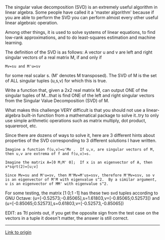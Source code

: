 The singular value decomposition (SVD) is an extremely useful algorithm in linear algebra.  Some people have called it 
a 'master algorithm' because if you are able to perform the SVD you can perform almost every other useful linear algebraic operation.

Among other things, it is used to solve systems of linear equations, to find low-rank approximations, and to do least-squares estimation and machine learning.

The definition of the SVD is as follows: 
A vector u and v are left and right singular vectors of a real matrix M, if and only if 

    Mv=su and M'u=sv 

for some real scalar s. (M' denotes M transposed).  The SVD of M is the set of ALL singular tuples (u,s,v) for which this is true.

Write a function that, given a 2x2 real matrix M, can output ONE of the singular tuples of M...that is find ONE of the left and right singular vectors from the Singular Value Decomposition (SVD) of M.  

What makes this challenge VERY difficult is that you should not use a linear-algebra built-in function from a mathematical package to solve it..try to only use simple arithmetic operations such as matrix multiply, dot product,
squareroot, etc.

Since there are dozens of ways to solve it, here are 3 different hints about properties of the SVD corresponding to 3 different solutions I have written.

	Imagine a function f(u,v)=u'Mv .  If u,v, are singular vectors of M, then u,v are extrema of f and f(u,v)=s.
	
	Imagine the matrix A=[0 M;M' 0];  If x is an eigenvector of A, then x*sqrt(2)=[u;v]
	
	Since Mv=su and M'u=sv, then M'Mv=M'us=ssv, therefore M'Mv=ssv, so v is an eigenvector of M'M with eigenvalue s^2.  By a similar argument, u is an eigenvector of MM' with eigenvalue s^2.
	
For some testing, the matrix [1 0;1 -1] has these two svd tuples according to GNU Octave: (u=[-0.52573;-0.85065],s=1.61803,v=[-0.85065;0.52573]) and (u=[-0.85065;0.52573],s=0.61803,v=[-0.52573,-0.85065])

EDIT: as Ttl points out, if you get the opposite sign from the test case on the vectors in a tuple it doesn't matter, the answer is still correct.

---

[Link to origin](https://www.reddit.com/r/dailyprogrammer/w1f4o)